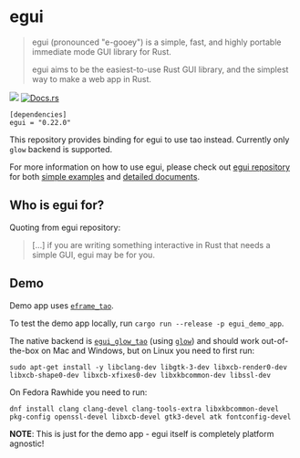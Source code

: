 # egui

> egui (pronounced "e-gooey") is a simple, fast, and highly portable immediate
> mode GUI library for Rust.
>
> egui aims to be the easiest-to-use Rust GUI library, and the simplest way to
> make a web app in Rust.

[![](https://img.shields.io/crates/v/egui.svg)](https://crates.io/crates/egui)
[![Docs.rs](https://docs.rs/egui/badge.svg)](https://docs.rs/egui)

```
[dependencies]
egui = "0.22.0"
```

This repository provides binding for egui to use tao instead. Currently only
`glow` backend is supported.

For more information on how to use egui, please check out
[egui repository](https://github.com/emilk/egui) for both
[simple examples](https://github.com/emilk/egui/tree/master/examples) and
[detailed documents](https://docs.rs/egui).

## Who is egui for?

Quoting from egui repository:

> [...] if you are writing something interactive in Rust that needs a simple
> GUI, egui may be for you.

## Demo

Demo app uses
[`eframe_tao`](https://github.com/tauri-apps/egui/tree/master/crates/eframe).

To test the demo app locally, run `cargo run --release -p egui_demo_app`.

The native backend is
[`egui_glow_tao`](https://github.com/tauri-apps/egui/tree/master/crates/egui_glow)
(using [`glow`](https://crates.io/crates/glow)) and should work out-of-the-box
on Mac and Windows, but on Linux you need to first run:

`sudo apt-get install -y libclang-dev libgtk-3-dev libxcb-render0-dev libxcb-shape0-dev libxcb-xfixes0-dev libxkbcommon-dev libssl-dev`

On Fedora Rawhide you need to run:

`dnf install clang clang-devel clang-tools-extra libxkbcommon-devel pkg-config openssl-devel libxcb-devel gtk3-devel atk fontconfig-devel`

**NOTE**: This is just for the demo app - egui itself is completely platform
agnostic!
